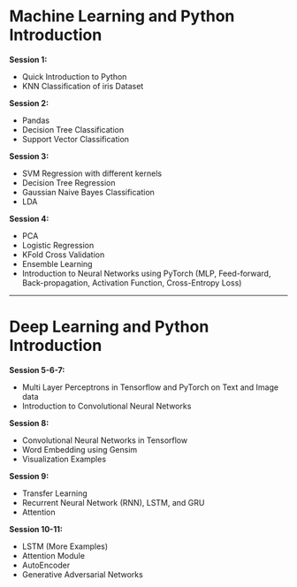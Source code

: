 # Machine Learning and Python Introduction

**Session 1:** 
- Quick Introduction to Python 
- KNN Classification of iris Dataset

**Session 2:**
- Pandas
- Decision Tree Classification
- Support Vector Classification

**Session 3:**
- SVM Regression with different kernels
- Decision Tree Regression
- Gaussian Naive Bayes Classification
- LDA

**Session 4:**
- PCA
- Logistic Regression
- KFold Cross Validation
- Ensemble Learning
- Introduction to Neural Networks using PyTorch (MLP, Feed-forward, Back-propagation, Activation Function, Cross-Entropy Loss)

-----------------------------------------------------

# Deep Learning and Python Introduction

**Session 5-6-7:** 

- Multi Layer Perceptrons in Tensorflow and PyTorch on Text and Image data
- Introduction to Convolutional Neural Networks

**Session 8:**

- Convolutional Neural Networks in Tensorflow
- Word Embedding using Gensim
- Visualization Examples

**Session 9:**

- Transfer Learning
- Recurrent Neural Network (RNN), LSTM, and GRU
- Attention

**Session 10-11:**

- LSTM (More Examples)
- Attention Module
- AutoEncoder
- Generative Adversarial Networks

